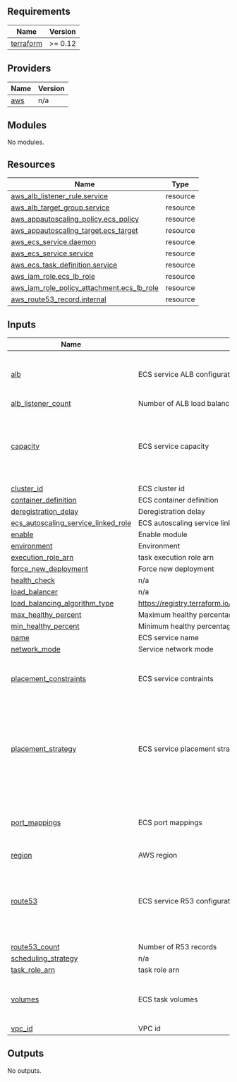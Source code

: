 ## Requirements

| Name | Version |
|------|---------|
| <a name="requirement_terraform"></a> [terraform](#requirement\_terraform) | >= 0.12 |

## Providers

| Name | Version |
|------|---------|
| <a name="provider_aws"></a> [aws](#provider\_aws) | n/a |

## Modules

No modules.

## Resources

| Name | Type |
|------|------|
| [aws_alb_listener_rule.service](https://registry.terraform.io/providers/hashicorp/aws/latest/docs/resources/alb_listener_rule) | resource |
| [aws_alb_target_group.service](https://registry.terraform.io/providers/hashicorp/aws/latest/docs/resources/alb_target_group) | resource |
| [aws_appautoscaling_policy.ecs_policy](https://registry.terraform.io/providers/hashicorp/aws/latest/docs/resources/appautoscaling_policy) | resource |
| [aws_appautoscaling_target.ecs_target](https://registry.terraform.io/providers/hashicorp/aws/latest/docs/resources/appautoscaling_target) | resource |
| [aws_ecs_service.daemon](https://registry.terraform.io/providers/hashicorp/aws/latest/docs/resources/ecs_service) | resource |
| [aws_ecs_service.service](https://registry.terraform.io/providers/hashicorp/aws/latest/docs/resources/ecs_service) | resource |
| [aws_ecs_task_definition.service](https://registry.terraform.io/providers/hashicorp/aws/latest/docs/resources/ecs_task_definition) | resource |
| [aws_iam_role.ecs_lb_role](https://registry.terraform.io/providers/hashicorp/aws/latest/docs/resources/iam_role) | resource |
| [aws_iam_role_policy_attachment.ecs_lb_role](https://registry.terraform.io/providers/hashicorp/aws/latest/docs/resources/iam_role_policy_attachment) | resource |
| [aws_route53_record.internal](https://registry.terraform.io/providers/hashicorp/aws/latest/docs/resources/route53_record) | resource |

## Inputs

| Name | Description | Type | Default | Required |
|------|-------------|------|---------|:--------:|
| <a name="input_alb"></a> [alb](#input\_alb) | ECS service ALB configuration | <pre>list(object({<br>    pattern      = string<br>    listener_arn = string<br>  }))</pre> | `[]` | no |
| <a name="input_alb_listener_count"></a> [alb\_listener\_count](#input\_alb\_listener\_count) | Number of ALB load balancers | `number` | `0` | no |
| <a name="input_capacity"></a> [capacity](#input\_capacity) | ECS service capacity | <pre>object({<br>    min            = number<br>    max            = number<br>    desired        = number<br>    enable_scaling = bool<br>    target_value   = number<br>  })</pre> | n/a | yes |
| <a name="input_cluster_id"></a> [cluster\_id](#input\_cluster\_id) | ECS cluster id | `string` | n/a | yes |
| <a name="input_container_definition"></a> [container\_definition](#input\_container\_definition) | ECS container definition | `string` | n/a | yes |
| <a name="input_deregistration_delay"></a> [deregistration\_delay](#input\_deregistration\_delay) | Deregistration delay | `number` | `60` | no |
| <a name="input_ecs_autoscaling_service_linked_role"></a> [ecs\_autoscaling\_service\_linked\_role](#input\_ecs\_autoscaling\_service\_linked\_role) | ECS autoscaling service linked role | `string` | `""` | no |
| <a name="input_enable"></a> [enable](#input\_enable) | Enable module | `bool` | `true` | no |
| <a name="input_environment"></a> [environment](#input\_environment) | Environment | `string` | n/a | yes |
| <a name="input_execution_role_arn"></a> [execution\_role\_arn](#input\_execution\_role\_arn) | task execution role arn | `string` | `null` | no |
| <a name="input_force_new_deployment"></a> [force\_new\_deployment](#input\_force\_new\_deployment) | Force new deployment | `bool` | `false` | no |
| <a name="input_health_check"></a> [health\_check](#input\_health\_check) | n/a | `map(string)` | `{}` | no |
| <a name="input_load_balancer"></a> [load\_balancer](#input\_load\_balancer) | n/a | `string` | `""` | no |
| <a name="input_load_balancing_algorithm_type"></a> [load\_balancing\_algorithm\_type](#input\_load\_balancing\_algorithm\_type) | https://registry.terraform.io/providers/hashicorp/aws/latest/docs/resources/lb_target_group#load_balancing_algorithm_type | `string` | `"least_outstanding_requests"` | no |
| <a name="input_max_healthy_percent"></a> [max\_healthy\_percent](#input\_max\_healthy\_percent) | Maximum healthy percentage | `number` | `null` | no |
| <a name="input_min_healthy_percent"></a> [min\_healthy\_percent](#input\_min\_healthy\_percent) | Minimum healthy percentage | `number` | `null` | no |
| <a name="input_name"></a> [name](#input\_name) | ECS service name | `string` | n/a | yes |
| <a name="input_network_mode"></a> [network\_mode](#input\_network\_mode) | Service network mode | `string` | `"bridge"` | no |
| <a name="input_placement_constraints"></a> [placement\_constraints](#input\_placement\_constraints) | ECS service contraints | <pre>list(object({<br>    type       = string<br>    expression = string<br>  }))</pre> | `[]` | no |
| <a name="input_placement_strategy"></a> [placement\_strategy](#input\_placement\_strategy) | ECS service placement strategy | <pre>list(object({<br>    field = string<br>    type  = string<br>  }))</pre> | <pre>[<br>  {<br>    "field": "attribute:ecs.availability-zone",<br>    "type": "spread"<br>  },<br>  {<br>    "field": "memory",<br>    "type": "binpack"<br>  }<br>]</pre> | no |
| <a name="input_port_mappings"></a> [port\_mappings](#input\_port\_mappings) | ECS port mappings | <pre>list(object({<br>    hostPort      = number<br>    containerPort = number<br>    protocol      = string<br>  }))</pre> | `[]` | no |
| <a name="input_region"></a> [region](#input\_region) | AWS region | `string` | n/a | yes |
| <a name="input_route53"></a> [route53](#input\_route53) | ECS service R53 configuration | <pre>list(object({<br>    zone_id                = string<br>    name                   = string<br>    type                   = string<br>    alias_name             = string<br>    alias_zone_id          = string<br>    evaluate_target_health = bool<br>  }))</pre> | `[]` | no |
| <a name="input_route53_count"></a> [route53\_count](#input\_route53\_count) | Number of R53 records | `number` | `0` | no |
| <a name="input_scheduling_strategy"></a> [scheduling\_strategy](#input\_scheduling\_strategy) | n/a | `string` | `"REPLICA"` | no |
| <a name="input_task_role_arn"></a> [task\_role\_arn](#input\_task\_role\_arn) | task role arn | `string` | n/a | yes |
| <a name="input_volumes"></a> [volumes](#input\_volumes) | ECS task volumes | <pre>list(object({<br>    name      = string<br>    host_path = string<br>  }))</pre> | `[]` | no |
| <a name="input_vpc_id"></a> [vpc\_id](#input\_vpc\_id) | VPC id | `string` | n/a | yes |

## Outputs

No outputs.
